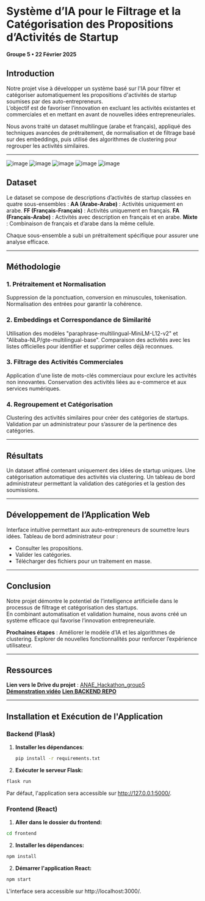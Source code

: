 # **Système d’IA pour le Filtrage et la Catégorisation des Propositions d’Activités de Startup**  
**Groupe 5 • 22 Février 2025**

## **Introduction**
Notre projet vise à développer un système basé sur l'IA pour filtrer et catégoriser automatiquement les propositions d'activités de startup soumises par des auto-entrepreneurs.  
L’objectif est de favoriser l’innovation en excluant les activités existantes et commerciales et en mettant en avant de nouvelles idées entrepreneuriales.

Nous avons traité un dataset multilingue (arabe et français), appliqué des techniques avancées de prétraitement, de normalisation et de filtrage basé sur des embeddings, puis utilisé des algorithmes de clustering pour regrouper les activités similaires.

---
![image](https://github.com/user-attachments/assets/610e8ac1-ff5d-4fb3-af0b-ae75f3e60b30)
![image](https://github.com/user-attachments/assets/60469aa0-8cba-4682-9e8f-98fbbcbd5218)
![image](https://github.com/user-attachments/assets/3d1583fe-caff-4f9b-a301-3460267c2e11)
![image](https://github.com/user-attachments/assets/928a884d-da9e-4fd4-915f-493fa8b4262a)
![image](https://github.com/user-attachments/assets/5c0ce8aa-38c2-4ba5-92b7-87d7cb007cbb)





## **Dataset**
Le dataset se compose de descriptions d’activités de startup classées en quatre sous-ensembles :
**AA (Arabe-Arabe)** : Activités uniquement en arabe.
**FF (Français-Français)** : Activités uniquement en français.
**FA (Français-Arabe)** : Activités avec description en français et en arabe.
**Mixte** : Combinaison de français et d’arabe dans la même cellule.

Chaque sous-ensemble a subi un prétraitement spécifique pour assurer une analyse efficace.

---

## **Méthodologie**
### **1. Prétraitement et Normalisation**
Suppression de la ponctuation, conversion en minuscules, tokenisation.
Normalisation des entrées pour garantir la cohérence.

### **2. Embeddings et Correspondance de Similarité**
Utilisation des modèles "paraphrase-multilingual-MiniLM-L12-v2" et "Alibaba-NLP/gte-multilingual-base".
Comparaison des activités avec les listes officielles pour identifier et supprimer celles déjà reconnues.

### **3. Filtrage des Activités Commerciales**
Application d'une liste de mots-clés commerciaux pour exclure les activités non innovantes.
Conservation des activités liées au e-commerce et aux services numériques.

### **4. Regroupement et Catégorisation**
Clustering des activités similaires pour créer des catégories de startups.
Validation par un administrateur pour s’assurer de la pertinence des catégories.

---

## **Résultats**
Un dataset affiné contenant uniquement des idées de startup uniques.
Une catégorisation automatique des activités via clustering.
Un tableau de bord administrateur permettant la validation des catégories et la gestion des soumissions.

---

## **Développement de l’Application Web**
Interface intuitive permettant aux auto-entrepreneurs de soumettre leurs idées.
Tableau de bord administrateur pour :
  - Consulter les propositions.
  - Valider les catégories.
  - Télécharger des fichiers pour un traitement en masse.

---

## **Conclusion**
Notre projet démontre le potentiel de l’intelligence artificielle dans le processus de filtrage et catégorisation des startups.  
En combinant automatisation et validation humaine, nous avons créé un système efficace qui favorise l’innovation entrepreneuriale.  

**Prochaines étapes** :
Améliorer le modèle d’IA et les algorithmes de clustering.
Explorer de nouvelles fonctionnalités pour renforcer l’expérience utilisateur.

---

## **Ressources**
**Lien vers le Drive du projet** : [ANAE_Hackathon_group5](#)  
**[Démonstration vidéo](https://drive.google.com/file/d/1wjg_jwlfW-muGzdvJ2uhVE0guoHod_is/view)**
**[Lien BACKEND REPO](https://github.com/itssarrah/ministry_filter_system)**

---
## Installation et Exécution de l'Application

### Backend (Flask)

1. **Installer les dépendances**:
   ```bash
   pip install -r requirements.txt
   ```
2. **Exécuter le serveur Flask:**
  ```bash
  flask run
  ```
  Par défaut, l'application sera accessible sur http://127.0.0.1:5000/.

### Frontend (React)

1. **Aller dans le dossier du frontend:**
  ```bash
  cd frontend
  ```

2. **Installer les dépendances:**
  ```bash
  npm install
  ```

2. **Démarrer l'application React:**
  ```bash
  npm start
  ```
L'interface sera accessible sur http://localhost:3000/.
